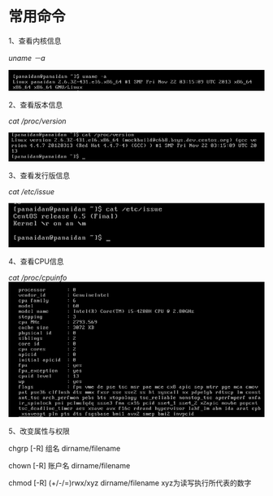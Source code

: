 # 常用命令

1、查看内核信息

_uname －a_

![](/assets/查看内核信息.png)

2、查看版本信息

_cat /proc/version_

![](/assets/查看版本信息.png)

3、查看发行版信息

_cat /etc/issue_

![](/assets/查看发行版信息.png)

4、查看CPU信息

_cat /proc/cpuinfo_![](/assets/查看CPU信息.png)

5、改变属性与权限

chgrp \[-R\] 组名 dirname/filename

chown \[-R\] 账户名 dirname/filename

chmod \[-R\] \(+/-/=\)rwx/xyz dirname/filename xyz为读写执行所代表的数字

